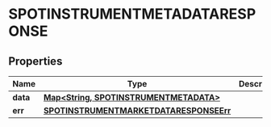 

# SPOTINSTRUMENTMETADATARESPONSE


## Properties

| Name | Type | Description | Notes |
|------------ | ------------- | ------------- | -------------|
|**data** | [**Map&lt;String, SPOTINSTRUMENTMETADATA&gt;**](SPOTINSTRUMENTMETADATA.md) |  |  [optional] |
|**err** | [**SPOTINSTRUMENTMARKETDATARESPONSEErr**](SPOTINSTRUMENTMARKETDATARESPONSEErr.md) |  |  [optional] |



